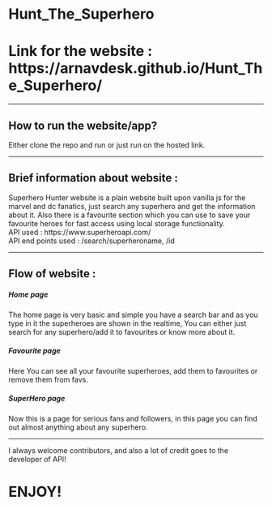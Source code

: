 # Hunt_The_Superhero
<h1> Link for the website : https://arnavdesk.github.io/Hunt_The_Superhero/ </h1>
<hr>
<h2>How to run the website/app? </h2>
<p> Either clone the repo and run or just run on the hosted link. </p>
<hr>
<h2>Brief information about website : </h2>
<p>
  Superhero Hunter website is a plain website built upon vanilla js for the marvel and dc fanatics,
  just search any superhero and get the information about it. Also there
  is a favourite section which you can use to save your favourite heroes for fast access using local storage functionality.
  <br>
  API used : https://www.superheroapi.com/  
  <br>
  API end points used : /search/superheroname, /id
</p>

<hr>

<h2> Flow of website : </h2>

<p>
   <h5> Home page </h5>
    <p>
     The home page is very basic and simple you have a search bar and as you type in it the superheroes are shown in the
     realtime, You can either just search for any superhero/add it to favourites or know more about it.
    </p>
   <h5> Favourite page </h5>
    <p>
     Here You can see all your favourite superheroes, add them to favourites or remove them from favs.
    </p>
   <h5> SuperHero page </h5>
    <p>
      Now this is a page for serious fans and followers, in this page you can find out almost anything about any superhero.
    </p>
</p>

<hr>

<p>I always welcome contributors, and also a lot of credit goes to the developer of API! </p>

<h1>ENJOY!</h1>
